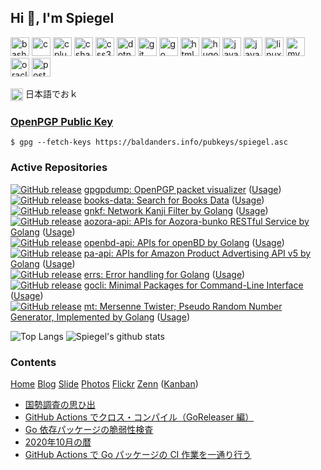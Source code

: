 ## Hi 👋, I'm Spiegel

<p>
<img src="https://www.vectorlogo.zone/logos/gnu_bash/gnu_bash-icon.svg" alt="bash" width="30" height="30"/>
<img src="https://devicons.github.io/devicon/devicon.git/icons/c/c-original.svg" alt="c" width="30" height="30"/>
<img src="https://devicons.github.io/devicon/devicon.git/icons/cplusplus/cplusplus-original.svg" alt="cplusplus" width="30" height="30"/>
<img src="https://devicons.github.io/devicon/devicon.git/icons/csharp/csharp-original.svg" alt="csharp" width="30" height="30"/>
<img src="https://devicons.github.io/devicon/devicon.git/icons/css3/css3-original-wordmark.svg" alt="css3" width="30" height="30"/>
<img src="https://devicons.github.io/devicon/devicon.git/icons/dot-net/dot-net-original-wordmark.svg" alt="dotnet" width="30" height="30"/>
<img src="https://www.vectorlogo.zone/logos/git-scm/git-scm-icon.svg" alt="git" width="30" height="30"/>
<img src="https://devicons.github.io/devicon/devicon.git/icons/go/go-original.svg" alt="go" width="30" height="30"/>
<img src="https://devicons.github.io/devicon/devicon.git/icons/html5/html5-original-wordmark.svg" alt="html5" width="30" height="30"/>
<img src="https://api.iconify.design/logos-hugo.svg" alt="hugo" width="30" height="30"/>
<img src="https://devicons.github.io/devicon/devicon.git/icons/java/java-original-wordmark.svg" alt="java" width="30" height="30"/>
<img src="https://devicons.github.io/devicon/devicon.git/icons/javascript/javascript-original.svg" alt="javascript" width="30" height="30"/>
<img src="https://devicons.github.io/devicon/devicon.git/icons/linux/linux-original.svg" alt="linux" width="30" height="30"/>
<img src="https://devicons.github.io/devicon/devicon.git/icons/mysql/mysql-original-wordmark.svg" alt="mysql" width="30" height="30"/>
<img src="https://devicons.github.io/devicon/devicon.git/icons/oracle/oracle-original.svg" alt="oracle" width="30" height="30"/>
<img src="https://devicons.github.io/devicon/devicon.git/icons/postgresql/postgresql-original-wordmark.svg" alt="postgresql" width="30" height="30"/></p>
</p>

<p>
<a href="https://twitter.com/spiegel_2007" target="blank"><img align="center" src="https://cdn.jsdelivr.net/npm/simple-icons@3.0.1/icons/twitter.svg" alt="spiegel_2007" height="20" width="20" /></a>
日本語でおｋ
</p>

### [OpenPGP Public Key](https://baldanders.info/pubkeys/)

```
$ gpg --fetch-keys https://baldanders.info/pubkeys/spiegel.asc
```

### Active Repositories

[![GitHub release](https://img.shields.io/github/release/spiegel-im-spiegel/gpgpdump.svg)](https://github.com/spiegel-im-spiegel/gpgpdump/releases/latest) [gpgpdump: OpenPGP packet visualizer](https://github.com/spiegel-im-spiegel/gpgpdump) ([Usage](https://text.baldanders.info/release/gpgpdump/))
<br>
[![GitHub release](https://img.shields.io/github/release/spiegel-im-spiegel/books-data.svg)](https://github.com/spiegel-im-spiegel/books-data/releases/latest) [books-data: Search for Books Data](https://github.com/spiegel-im-spiegel/books-data) ([Usage](https://text.baldanders.info/release/books-data/))
<br>
[![GitHub release](https://img.shields.io/github/release/spiegel-im-spiegel/gnkf.svg)](https://github.com/spiegel-im-spiegel/gnkf/releases/latest) [gnkf: Network Kanji Filter by Golang](https://github.com/spiegel-im-spiegel/gnkf) ([Usage](https://text.baldanders.info/release/gnkf/))
<br>
[![GitHub release](https://img.shields.io/github/release/spiegel-im-spiegel/aozora-api.svg)](https://github.com/spiegel-im-spiegel/aozora-api/releases/latest) [aozora-api: APIs for Aozora-bunko RESTful Service by Golang](https://github.com/spiegel-im-spiegel/aozora-api) ([Usage](https://text.baldanders.info/release/aozora-api-package-for-golang/))
<br>
[![GitHub release](https://img.shields.io/github/release/spiegel-im-spiegel/aozora-api.svg)](https://github.com/spiegel-im-spiegel/aozora-api/releases/latest) [openbd-api: APIs for openBD by Golang](https://github.com/spiegel-im-spiegel/openbd-api) ([Usage](https://text.baldanders.info/release/openbd-api-package-for-golang/))
<br>
[![GitHub release](https://img.shields.io/github/release/spiegel-im-spiegel/pa-api.svg)](https://github.com/spiegel-im-spiegel/pa-api/releases/latest) [pa-api: APIs for Amazon Product Advertising API v5 by Golang](https://github.com/spiegel-im-spiegel/pa-api) ([Usage](https://text.baldanders.info/release/pa-api-v5/))
<br>
[![GitHub release](https://img.shields.io/github/release/spiegel-im-spiegel/errs.svg)](https://github.com/spiegel-im-spiegel/errs/releases/latest) [errs: Error handling for Golang](https://github.com/spiegel-im-spiegel/errs) ([Usage](https://text.baldanders.info/release/errs-package-for-golang/))
<br>
[![GitHub release](https://img.shields.io/github/release/spiegel-im-spiegel/gocli.svg)](https://github.com/spiegel-im-spiegel/gocli/releases/latest) [gocli: Minimal Packages for Command-Line Interface](https://github.com/spiegel-im-spiegel/gocli) ([Usage](https://text.baldanders.info/release/gocli-package-for-golang/))
<br>
[![GitHub release](https://img.shields.io/github/release/spiegel-im-spiegel/mt.svg)](https://github.com/spiegel-im-spiegel/mt/releases/latest) [mt: Mersenne Twister; Pseudo Random Number Generator, Implemented by Golang](https://github.com/spiegel-im-spiegel/mt) ([Usage](https://text.baldanders.info/release/mersenne-twister-by-golang/))

![Top Langs](https://github-readme-stats.vercel.app/api/top-langs/?username=spiegel-im-spiegel&hide=html)
![Spiegel's github stats](https://github-readme-stats.vercel.app/api?username=spiegel-im-spiegel&show_icons=true&line_height=34)

### Contents

<p>
<a href="https://baldanders.info/">Home</a>
<a href="https://text.baldanders.info/">Blog</a>
<a href="https://slide.baldanders.info/">Slide</a>
<a href="https://photo.baldanders.info/">Photos</a>
<a href="https://www.flickr.com/photos/spiegel/">Flickr</a>
<a href="https://zenn.dev/spiegel">Zenn</a>
(<a href="https://github.com/spiegel-im-spiegel/github-pages-env/projects/1">Kanban</a>)
</p>

<!-- BLOG-POST-LIST:START -->
- [国勢調査の思ひ出](https://text.baldanders.info/remark/2020/10/census/)
- [GitHub Actions でクロス・コンパイル（GoReleaser 編）](https://text.baldanders.info/golang/cross-compiling-in-github-actions-with-goreleaser/)
- [Go 依存パッケージの脆弱性検査](https://text.baldanders.info/golang/check-for-vulns-in-golang-dependencies/)
- [2020年10月の暦](https://text.baldanders.info/remark/2020/09/ephemeris-202010/)
- [GitHub Actions で Go パッケージの CI 作業を一通り行う](https://zenn.dev/spiegel/articles/20200929-using-golangci-lint-action)
<!-- BLOG-POST-LIST:END -->

